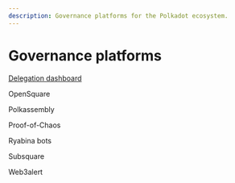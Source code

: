 ```yaml
---
description: Governance platforms for the Polkadot ecosystem.
---
```


# Governance platforms

[Delegation dashboard](https://delegation.polkadot.network/)

OpenSquare

Polkassembly

Proof-of-Chaos

Ryabina bots

Subsquare

Web3alert

